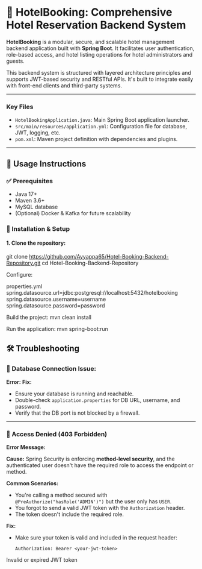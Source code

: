 # 🏨 HotelBooking: Comprehensive Hotel Reservation Backend System

**HotelBooking** is a modular, secure, and scalable hotel management backend application built with **Spring Boot**. It facilitates user authentication, role-based access, and hotel listing operations for hotel administrators and guests.

This backend system is structured with layered architecture principles and supports JWT-based security and RESTful APIs. It's built to integrate easily with front-end clients and third-party systems.

---

### Key Files

- `HotelBookingApplication.java`: Main Spring Boot application launcher.
- `src/main/resources/application.yml`: Configuration file for database, JWT, logging, etc.
- `pom.xml`: Maven project definition with dependencies and plugins.

---

## 🚀 Usage Instructions

### ✅ Prerequisites

- Java 17+
- Maven 3.6+
- MySQL database
- (Optional) Docker & Kafka for future scalability

### 🔧 Installation & Setup

#### 1. Clone the repository:
git clone https://github.com/Ayyappa65/Hotel-Booking-Backend-Repository.git
cd Hotel-Booking-Backend-Repository

Configure:

properties.yml
spring.datasource.url=jdbc:postgresql://localhost:5432/hotelbooking
spring.datasource.username=username
spring.datasource.password=password

Build the project:
mvn clean install

Run the application:
mvn spring-boot:run


## 🛠 Troubleshooting

### 🔌 Database Connection Issue:
**Error:**
**Fix:**
- Ensure your database is running and reachable.
- Double-check `application.properties` for DB URL, username, and password.
- Verify that the DB port is not blocked by a firewall.

---

### 🔐 Access Denied (403 Forbidden)

**Error Message:**

**Cause:**
Spring Security is enforcing **method-level security**, and the authenticated user doesn't have the required role to access the endpoint or method.

**Common Scenarios:**
- You're calling a method secured with `@PreAuthorize("hasRole('ADMIN')")` but the user only has `USER`.
- You forgot to send a valid JWT token with the `Authorization` header.
- The token doesn't include the required role.
<!-- @PreAuthorize("hasRole('ROLE_ADMIN')")
public void createHotel(Hotel hotel) {
    ...
} -->

**Fix:**
- Make sure your token is valid and included in the request header:
  ```http
  Authorization: Bearer <your-jwt-token>
Invalid or expired JWT token
